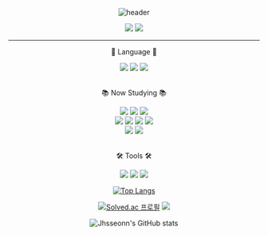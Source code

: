 <div align="center">

![header](https://capsule-render.vercel.app/api?type=transparent&height=150&section=header&text=%20JHSSEON%20&fontSize=50&fontColor=BE81F7&animation=fadeIn)
  
<a href="https://github.com/jhsseonn"><img src="https://img.shields.io/badge/Github-181717?style=flat-square&logo=Github&logoColor=white"/></a>
<a href="https://github.com/jhsseonn"><img src="https://img.shields.io/badge/Velog-20C997?style=flat-square&logo=Velog&logoColor=white"/></a>

</div>

---

<div align="center">
<p>💬 Language 💬</p>
<img src="https://img.shields.io/badge/Java-F80000?style=flat-square&logo=java&logoColor=white"/>
<img src="https://img.shields.io/badge/Python-3776AB?style=flat-square&logo=python&logoColor=white"/>
<img src="https://img.shields.io/badge/Linux-FCC624?style=flat-square&logo=linux&logoColor=black"/>
<br>
<br>
<p>📚 Now Studying 📚</p>
<img src="https://img.shields.io/badge/Spring-6DB33F?style=flat-square&logo=spring&logoColor=white"/>
<img src="https://img.shields.io/badge/SpringBoot-6DB33F?style=flat-square&logo=springboot&logoColor=white"/>
<img src="https://img.shields.io/badge/SpringSecurity-6DB33F?style=flat-square&logo=springsecurity&logoColor=white"/>
<br>
<img src="https://img.shields.io/badge/MySQL-4479A1?style=flat-square&logo=mysql&logoColor=white"/>
<img src="https://img.shields.io/badge/AmazonEC2-FF9900?style=flat-square&logo=amazonec2&logoColor=white"/>
<img src="https://img.shields.io/badge/AmazonS3-569A31?style=flat-square&logo=amazons3&logoColor=white"/>
<img src="https://img.shields.io/badge/Docker-2496ED?style=flat-square&logo=docker&logoColor=white"/>
<br>
<img src="https://img.shields.io/badge/Grafana-F46800?style=flat-square&logo=grafana&logoColor=white"/>
<img src="https://img.shields.io/badge/Prometheus-E6522C?style=flat-square&logo=prometheus&logoColor=white"/> 
<br>
<br>
<p>🛠️ Tools 🛠️</p>
<img src="https://img.shields.io/badge/IntelliJ-000000?style=flat-square&logo=intellijidea&logoColor=white"/>
<img src="https://img.shields.io/badge/Notion-000000?style=flat-square&logo=notion&logoColor=white"/>
<img src="https://img.shields.io/badge/Slack-4A154B?style=flat-square&logo=slack&logoColor=white"/>
</div>

<div align="center">
  
  [![Top Langs](https://github-readme-stats.vercel.app/api/top-langs/?username=jhsseonn&layout=donut-vertical&hide=python,jupyter%20notebook)](https://github.com/jhsseonn/github-readme-stats)

</div>

<div align="center">

[![Solved.ac
프로필](http://mazassumnida.wtf/api/v2/generate_badge?boj=hosu0125)](https://solved.ac/hosu0125)
<img src="http://mazandi.herokuapp.com/api?handle=hosu0125&theme=warm"/>

![Jhsseonn's GitHub stats](https://github-readme-stats.vercel.app/api?username=jhsseonn&show_icons=true&theme=ambient_gradient)

</div>
